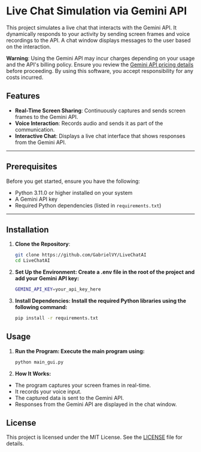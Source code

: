 # Live Chat Simulation via Gemini API

This project simulates a live chat that interacts with the Gemini API. It dynamically responds to your activity by sending screen frames and voice recordings to the API. A chat window displays messages to the user based on the interaction.

**Warning**: Using the Gemini API may incur charges depending on your usage and the API's billing policy. Ensure you review the [Gemini API pricing details](https://ai.google.dev/pricing) before proceeding. By using this software, you accept responsibility for any costs incurred.

## Features

- **Real-Time Screen Sharing**: Continuously captures and sends screen frames to the Gemini API.
- **Voice Interaction**: Records audio and sends it as part of the communication.
- **Interactive Chat**: Displays a live chat interface that shows responses from the Gemini API.

---

## Prerequisites

Before you get started, ensure you have the following:

- Python 3.11.0 or higher installed on your system
- A Gemini API key
- Required Python dependencies (listed in `requirements.txt`)

---

## Installation

1. **Clone the Repository**:
   ```bash
   git clone https://github.com/GabrielVY/LiveChatAI
   cd LiveChatAI
   ```

2. **Set Up the Environment: Create a .env file in the root of the project and add your Gemini API key:**
   ```bash
   GEMINI_API_KEY=your_api_key_here
   ```
   
3. **Install Dependencies: Install the required Python libraries using the following command:**
   ```bash
   pip install -r requirements.txt
   ```
   
## Usage

1. **Run the Program: Execute the main program using:**
   ```bash
   python main_gui.py
   ```

2. **How It Works:**
  - The program captures your screen frames in real-time.
  - It records your voice input.
  - The captured data is sent to the Gemini API.
  - Responses from the Gemini API are displayed in the chat window.

## License

This project is licensed under the MIT License. See the [LICENSE](LICENSE) file for details.
